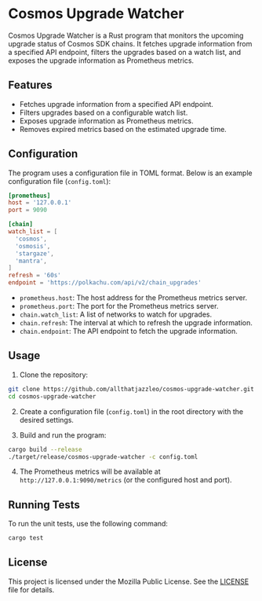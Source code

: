 # Cosmos Upgrade Watcher

Cosmos Upgrade Watcher is a Rust program that monitors the upcoming upgrade status of Cosmos SDK chains. It fetches upgrade information from a specified API endpoint, filters the upgrades based on a watch list, and exposes the upgrade information as Prometheus metrics.

## Features

- Fetches upgrade information from a specified API endpoint.
- Filters upgrades based on a configurable watch list.
- Exposes upgrade information as Prometheus metrics.
- Removes expired metrics based on the estimated upgrade time.

## Configuration

The program uses a configuration file in TOML format. Below is an example configuration file (`config.toml`):

```toml
[prometheus]
host = '127.0.0.1'
port = 9090

[chain]
watch_list = [
  'cosmos',
  'osmosis',
  'stargaze',
  'mantra',
]
refresh = '60s'
endpoint = 'https://polkachu.com/api/v2/chain_upgrades'
```

- `prometheus.host`: The host address for the Prometheus metrics server.
- `prometheus.port`: The port for the Prometheus metrics server.
- `chain.watch_list`: A list of networks to watch for upgrades.
- `chain.refresh`: The interval at which to refresh the upgrade information.
- `chain.endpoint`: The API endpoint to fetch the upgrade information.

## Usage

1. Clone the repository:

```sh
git clone https://github.com/allthatjazzleo/cosmos-upgrade-watcher.git
cd cosmos-upgrade-watcher
```

2. Create a configuration file (`config.toml`) in the root directory with the desired settings.

3. Build and run the program:

```sh
cargo build --release
./target/release/cosmos-upgrade-watcher -c config.toml
```

4. The Prometheus metrics will be available at `http://127.0.0.1:9090/metrics` (or the configured host and port).

## Running Tests

To run the unit tests, use the following command:

```sh
cargo test
```

## License

This project is licensed under the Mozilla Public License. See the [LICENSE](LICENSE) file for details.
